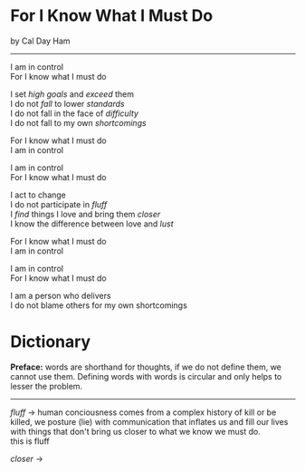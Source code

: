 For I Know What I Must Do
====  
by Cal Day Ham  

---

I am in control  
For I know what I must do  

I set *high goals* and *exceed* them  
I do not *fall* to lower *standards*  
I do not fall in the face of *difficulty*  
I do not fall to my own *shortcomings*  

For I know what I must do  
I am in control  
>
>
I am in control  
For I know what I must do  

I act to change  
I do not participate in *fluff*  
I *find* things I love and bring them *closer*  
I know the difference between love and *lust*  

For I know what I must do  
I am in control  
>
>
I am in control  
For I know what I must do  

I am a person who delivers  
I do not blame others for my own shortcomings  


Dictionary
====
**Preface:** words are shorthand for thoughts, if we do not define them, we cannot use them. Defining words with words is circular and only helps to lesser the problem.  

----
*fluff* -> human conciousness comes from a complex history of kill or be killed, we posture (lie) with communication that inflates us and fill our lives with things that don't bring us closer to what we know we must do.  
this is fluff  

*closer* -> 